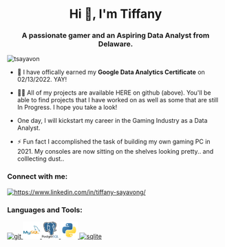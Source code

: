 <h1 align="center">Hi 👋, I'm Tiffany</h1>
<h3 align="center">A passionate gamer and an Aspiring Data Analyst from Delaware.</h3>


<p align="left"> <img src="https://komarev.com/ghpvc/?username=tsayavon&label=Profile%20views&color=0e75b6&style=flat" alt="tsayavon" /> </p>

- 🔭 I have offically earned my **Google Data Analytics Certificate** on 02/13/2022. YAY!

- 👨‍💻 All of my projects are available HERE on github (above). You'll be able to find projects that I have worked on as well as some that are still In Progress. I hope you take a look!

- One day, I will kickstart my career in the Gaming Industry as a Data Analyst. 

- ⚡ Fun fact I accomplished the task of building my own gaming PC in 2021. My consoles are now sitting on the shelves looking pretty.. and colllecting dust..

<h3 align="left">Connect with me:</h3>
<p align="left">
<a href="https://linkedin.com/in/tiffany-sayavong/" target="blank"><img align="center" src="https://raw.githubusercontent.com/rahuldkjain/github-profile-readme-generator/master/src/images/icons/Social/linked-in-alt.svg" alt="https://www.linkedin.com/in/tiffany-sayavong/" height="30" width="40" /></a>
</p>

<h3 align="left">Languages and Tools:</h3>
<p align="left"> <a href="https://git-scm.com/" target="_blank" rel="noreferrer"> <img src="https://www.vectorlogo.zone/logos/git-scm/git-scm-icon.svg" alt="git" width="40" height="40"/> </a> <a href="https://www.mysql.com/" target="_blank" rel="noreferrer"> <img src="https://raw.githubusercontent.com/devicons/devicon/master/icons/mysql/mysql-original-wordmark.svg" alt="mysql" width="40" height="40"/> </a> <a href="https://www.postgresql.org" target="_blank" rel="noreferrer"> <img src="https://raw.githubusercontent.com/devicons/devicon/master/icons/postgresql/postgresql-original-wordmark.svg" alt="postgresql" width="40" height="40"/> </a> <a href="https://www.python.org" target="_blank" rel="noreferrer"> <img src="https://raw.githubusercontent.com/devicons/devicon/master/icons/python/python-original.svg" alt="python" width="40" height="40"/> </a> <a href="https://www.sqlite.org/" target="_blank" rel="noreferrer"> <img src="https://www.vectorlogo.zone/logos/sqlite/sqlite-icon.svg" alt="sqlite" width="40" height="40"/> </a> </p>











